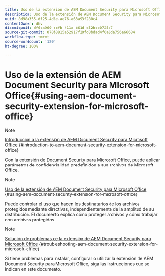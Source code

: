 ```yaml
---
title: Uso de la extensión de AEM Document Security para Microsoft Office
description: Uso de la extensión de AEM Document Security para Microsoft Office
uuid: 8d98a355-df25-4d8e-ae76-a63a93f280c4
contentOwner: dhv
discoiquuid: df6ca960-ccfb-411a-b61d-d52bce0725a7
source-git-commit: 078b8815a52917f20fd8bdad4f0a1da756a66684
workflow-type: tm+mt
source-wordcount: '120'
ht-degree: 100%

---
```



# Uso de la extensión de AEM Document Security para Microsoft Office{#using-aem-document-security-extension-for-microsoft-office}

>[!NOTE]
>
>[Introducción a la extensión de AEM Document Security para Microsoft Office](../document-security-extension-microsoft-office.md) {#introduction-to-aem-document-security-extension-for-microsoft-office}
>
>Con la extensión de Document Security para Microsoft Office, puede aplicar parámetros de confidencialidad predefinidos a sus archivos de Microsoft Office.

>[!NOTE]
>
>[Uso de la extensión de AEM Document Security para Microsoft Office](../using-aem-document-security-extension.md) {#using-aem-document-security-extension-for-microsoft-office}
>
>Puede controlar el uso que hacen los destinatarios de los archivos protegidos mediante directivas, independientemente de la amplitud de su distribución. El documento explica cómo proteger archivos y cómo trabajar con archivos protegidos.

>[!NOTE]
>
>[Solución de problemas de la extensión de AEM Document Security para Microsoft Office](../troubleshooting-document-security-extension.md) {#troubleshooting-aem-document-security-extension-for-microsoft-office}
>
>Si tiene problemas para instalar, configurar o utilizar la extensión de AEM Document Security para Microsoft Office, siga las instrucciones que se indican en este documento.

